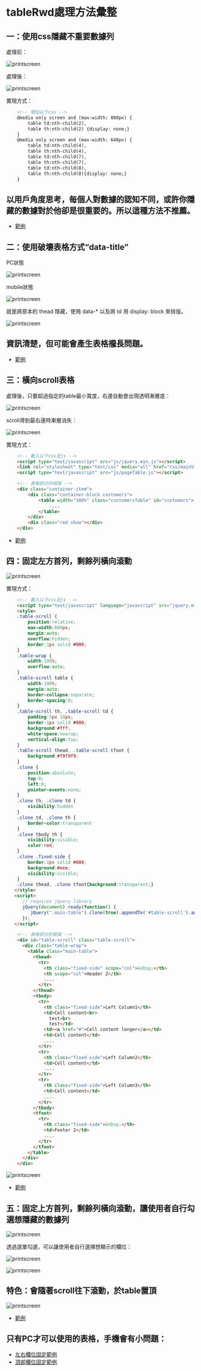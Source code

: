 # tableRwd處理方法彙整



## 一：使用css隱藏不重要數據列

處理前：
   
   ![printscreen](images/01.png)

處理後：
   
   ![printscreen](images/02.png)

實現方式：
```html
    <!-- 增加以下css -->
    @media only screen and (max-width: 800px) {
        table td:nth-child(2),
        table th:nth-child(2) {display: none;}
    }
    @media only screen and (max-width: 640px) {
        table td:nth-child(4),
        table th:nth-child(4),
        table td:nth-child(7),
        table th:nth-child(7),
        table td:nth-child(8),
        table th:nth-child(8){display: none;}
    }
```

## 以用戶角度思考，每個人對數據的認知不同，或許你隱藏的數據對於他卻是很重要的。所以這種方法不推薦。

*  [範例](http://www.milky-sky.com/brangista/tableRwdShare/%E9%9A%B1%E8%97%8F%E4%B8%8D%E9%87%8D%E8%A6%81%E6%95%B8%E6%93%9A%E5%88%97.html)  




## 二：使用破壞表格方式“data-title”

PC狀態

![printscreen](images/03.png)

mobile狀態

![printscreen](images/04.png)


就是將原本的 thead 隱藏，使用 data-* 以及將 td 用 display: block 來排版。

![printscreen](images/05.png)

## 資訊清楚，但可能會產生表格攏長問題。
*  [範例](http://www.milky-sky.com/brangista/tableRwdShare/dataTitle.html)  




## 三：橫向scroll表格

處理後，只要超過指定的table最小寬度，右邊自動會出現透明漸層底：
   
   ![printscreen](images/06.png)

scroll滑到最右邊時漸層消失：

   ![printscreen](images/07.png)


實現方式：
```html
    <!-- 載入以下css及js -->
    <script type="text/javascript" src="js/jquery.min.js"></script>
    <link rel="stylesheet" type="text/css" media="all" href="css/mainStyle.css" />
    <script type="text/javascript" src="js/pageTable.js"></script>

    <!-- 表格部分的框架 -->
    <div class="container-item">
        <div class="container-block customers">
            <table width="100%" class="customersTable" id="customers">
                ....
            </table>
        </div>
        <div class="red show"></div>
    </div>
```

*  [範例](http://www.milky-sky.com/brangista/tableRwdShare/fglife_TableRwd/scrollX.html)  




## 四：固定左方首列，剩餘列橫向滾動 
   
   ![printscreen](images/12.png)


實現方式：
```html
    <!-- 載入以下css及js -->
    <script type="text/javascript" language="javascript" src="jquery.min.js"></script>
    <style>
	.table-scroll {
		position:relative;
		max-width:600px;
		margin:auto;
		overflow:hidden;
		border:1px solid #000;
	}
	.table-wrap {
		width:100%;
		overflow:auto;
	}
	.table-scroll table {
		width:100%;
		margin:auto;
		border-collapse:separate;
		border-spacing:0;
	}
	.table-scroll th, .table-scroll td {
		padding:5px 10px;
		border:1px solid #000;
		background:#fff;
		white-space:nowrap;
		vertical-align:top;
	}
	.table-scroll thead, .table-scroll tfoot {
		background:#f9f9f9;
	}
	.clone {
		position:absolute;
		top:0;
		left:0;
		pointer-events:none;
	}
	.clone th, .clone td {
		visibility:hidden
	}
	.clone td, .clone th {
		border-color:transparent
	}
	.clone tbody th {
		visibility:visible;
		color:red;
	}
	.clone .fixed-side {
		border:1px solid #000;
		background:#eee;
		visibility:visible;
	}
	.clone thead, .clone tfoot{background:transparent;}
   </style>
   <script>
      // requires jquery library
      jQuery(document).ready(function() {
         jQuery(".main-table").clone(true).appendTo('#table-scroll').addClass('clone');   
      });
   </script>

    <!-- 表格部分的框架 -->
    <div id="table-scroll" class="table-scroll">
	  <div class="table-wrap">
		<table class="main-table">
		  <thead>
			<tr>
			  <th class="fixed-side" scope="col">&nbsp;</th>
			  <th scope="col">Header 2</th>
			  ....
			</tr>
		  </thead>
		  <tbody>
			<tr>
			  <th class="fixed-side">Left Column1</th>
			  <td>Cell content<br>
				test<br>
				test</td>
			  <td><a href="#">Cell content longer</a></td>
			  <td>Cell content</td>
			  ....
			</tr>
			<tr>
			  <th class="fixed-side">Left Column2</th>
			  <td>Cell content</td>
			  ....
			</tr>
			<tr>
			  <th class="fixed-side">Left Column3</th>
			  <td>Cell content</td>
			  ....
			</tr>
		  </tbody>
		  <tfoot>
			<tr>
			  <th class="fixed-side">&nbsp;</th>
			  <td>Footer 2</td>
			  ....
			</tr>
		  </tfoot>
		</table>
	  </div>
	</div>
```

   ![printscreen](images/leftFixed.png)
   
*  [範例](http://www.milky-sky.com/brangista/tableRwdShare/leftFixed/Untitled-2.html)  




## 五：固定上方首列，剩餘列橫向滾動，讓使用者自行勾選想隱藏的數據列
   
   ![printscreen](images/08.png)

透過選單勾選，可以讓使用者自行選擇想顯示的欄位：

   ![printscreen](images/09.png)

   ![printscreen](images/10.png)

## 特色：<thead>會隨著scroll往下滾動，於table置頂
	
   ![printscreen](images/Bootstrap_TableRwdCode.png)
	
*  [範例](http://www.milky-sky.com/brangista/tableRwdShare/Bootstrap_TableRwd/index.html)  


## 只有PC才可以使用的表格，手機會有小問題：
*  [左右欄位固定範例](https://datatables.net/extensions/colreorder/examples/integration/fixedcolumns.html)  
*  [頂部欄位固定範例](https://datatables.net/extensions/fixedheader/examples/integration/colreorder.html)  
